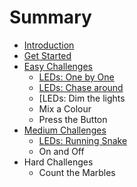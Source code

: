 # Summary

* [Introduction](README.md)
* [Get Started](get_started.md)
* [Easy Challenges](easy_challenges.md)
   * [LEDs: One by One](one_by_one.md)
   * [LEDs: Chase around](chase_around.md)
   * [LEDs: Dim the lights
   * Mix a Colour
   * Press the Button
* [Medium Challenges](medium_challenges.md)
   * [LEDs: Running Snake](running_snake.md)
   * On and Off
* Hard Challenges
   * Count the Marbles

